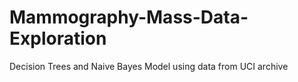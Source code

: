 # Mammography-Mass-Data-Exploration
Decision Trees and Naive Bayes Model using data from UCI archive
